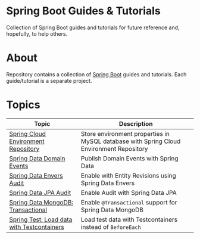 # Spring Boot Guides & Tutorials
Collection of Spring Boot guides and tutorials for future reference and, hopefully, to help others.

# About
Repository contains a collection of [Spring Boot](https://spring.io/projects/spring-boot) guides and tutorials. Each guide/tutorial is a 
separate project.

# Topics
| Topic                                                                   | Description                                                                             |
|-------------------------------------------------------------------------|-----------------------------------------------------------------------------------------|
| [Spring Cloud Environment Repository](cloud-jdbc-env-repo)              | Store environment properties in MySQL database with Spring Cloud Environment Repository |
| [Spring Data Domain Events](data-domain-events)                         | Publish Domain Events with Spring Data                                                  |
| [Spring Data Envers Audit](data-envers-audit)                           | Enable with Entity Revisions using Spring Data Envers                                   |
| [Spring Data JPA Audit](data-jpa-audit)                                 | Enable Audit with Spring Data JPA                                                       |
| [Spring Data MongoDB: Transactional](data-mongodb-transactional)        | Enable `@Transactional` support for Spring Data MongoDB                                 |
| [Spring Test: Load data with Testcontainers](data-mongodb-tc-data-load) | Load test data with Testcontainers instead of `BeforeEach`                              |
